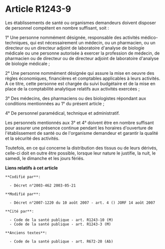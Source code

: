 # Article R1243-9

Les établissements de santé ou organismes demandeurs doivent disposer de personnel compétent en nombre suffisant, soit :

1° Une personne nommément désignée, responsable des activités médico-techniques, qui est nécessairement un médecin, ou un
pharmacien, ou un directeur ou un directeur adjoint de laboratoire d'analyse de biologie médicale ou une personne autorisée à
exercer la profession de médecin, de pharmacien ou de directeur ou de directeur adjoint de laboratoire d'analyse de biologie
médicale ;

2° Une personne nommément désignée qui assure la mise en oeuvre des règles économiques, financières et comptables applicables
à leurs activités. A ce titre, cette personne est chargée du suivi budgétaire et de la mise en place de la comptabilité
analytique relatifs aux activités exercées ;

3° Des médecins, des pharmaciens ou des biologistes répondant aux conditions mentionnées au 1° du présent article ;

4° De personnel paramédical, technique et administratif.

Les personnels mentionnés aux 3° et 4° doivent être en nombre suffisant pour assurer une présence continue pendant les
horaires d'ouverture de l'établissement de santé ou de l'organisme demandeur et garantir la qualité et la sécurité des
activités.

Toutefois, en ce qui concerne la distribution des tissus ou de leurs dérivés, celle-ci doit en outre être possible, lorsque
leur nature le justifie, la nuit, le samedi, le dimanche et les jours fériés.

**Liens relatifs à cet article**

	**Codifié par**:

	  - Décret n°2003-462 2003-05-21

	**Modifié par**:

	  - Décret n°2007-1220 du 10 août 2007 - art. 4 () JORF 14 août 2007

	**Cité par**:

	  - Code de la santé publique - art. R1243-10 (M)
	  - Code de la santé publique - art. R1243-3 (M)

	**Anciens textes**:

	  - Code de la santé publique - art. R672-20 (Ab)
